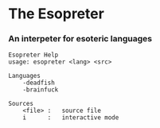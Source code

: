 # The Esopreter
### An interpeter for esoteric languages

```
Esopreter Help
usage: esopreter <lang> <src>

Languages
    -deadfish
    -brainfuck

Sources
    <file> :   source file
    i      :   interactive mode
```

